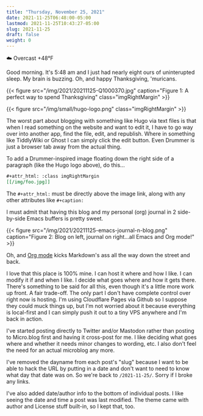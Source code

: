 ```yaml
---
title: "Thursday, November 25, 2021"
date: 2021-11-25T06:48:00-05:00
lastmod: 2021-11-25T10:43:27-05:00
slug: 2021-11-25
draft: false
weight: 0
---
```


☁️ Overcast +48°F

Good morning. It's 5:48 am and I just had nearly eight ours of uninterupted sleep. My brain is buzzing. Oh, and happy Thanksgiving, 'muricans.

{{< figure src="/img/2021/20211125-Q1000370.jpg" caption="Figure 1: A perfect way to spend Thanksgiving" class="imgRightMargin" >}}

{{< figure src="/img/small/hugo-logo.png" class="imgRightMargin" >}}

The worst part about blogging with something like Hugo via text files is that when I read something on the website and want to edit it, I have to go way over into another app, find the file, edit, and republish. Where in something like TiddlyWiki or Ghost I can simply click the edit button. Even Drummer is just a browser tab away from the actual thing.

To add a Drummer-inspired image floating down the right side of a paragraph (like the Hugo logo above), do this...

```org
#+attr_html: :class imgRightMargin
[[/img/foo.jpg]]
```

The `#+attr_html:` must be directly above the image link, along with any other attributes like `#+caption:`

I must admit that having this blog and my personal (org) journal in 2 side-by-side Emacs buffers is pretty sweet.

{{< figure src="/img/2021/20211125-emacs-journal-n-blog.png" caption="Figure 2: Blog on left, journal on right...all Emacs and Org mode!" >}}

Oh, and [Org mode](https://orgmode.org) kicks Markdown's ass all the way down the street and back.

I love that this place is 100% mine. I can host it where and how I like. I can modify it if and when I like. I decide what goes where and how it gets there. There's something to be said for all this, even though it's a little more work up front. A fair trade-off. The only part I don't have complete control over right now is hosting. I'm using Cloudflare Pages via Github so I suppose they could muck things up, but I'm not worried about it because everything is local-first and I can simply push it out to a tiny VPS anywhere and I'm back in action.

I've started posting directly to Twitter and/or Mastodon rather than posting to Micro.blog first and having it cross-post for me. I like deciding what goes where and whether it needs minor changes to wording, etc. I also don't feel the need for an actual microblog any more.

I've removed the dayname from each post's "slug" because I want to be able to hack the URL by putting in a date and don't want to need to know what day that date was on. So we're back to `/2021-11-25/`. Sorry if I broke any links.

I've also added date/author info to the bottom of individual posts. I like seeing the date and time a post was last modified. The theme came with author and License stuff built-in, so I kept that, too.

[//]: # "Exported with love from a post written in Org mode"
[//]: # "- https://github.com/kaushalmodi/ox-hugo"
